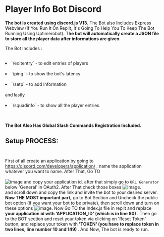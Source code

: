 # Player Info Bot Discord

<b>The bot is created using discord.js V13.</b>  The Bot also Includes Express Webview (If You Run It On Replit, It's Going To Help You To Keep The Bot Running Using Uptimerobot). <b> The bot will automatically create a JSON file to store all the player data after informations are given    </b>

The Bot Includes : <br> <br>
<li>`/editentry` - to edit entries of players </li> <br>
<li>`/ping` - to show the bot's latency</li> <br>
<li> `/setp` - to add information </li> <br>
      and lastly <br><br>
<li> `/squadinfo` - to show all the player entries. </li> <br><br>

<b>The Bot Also Has Global Slash Commands Registration Included. </b> <br>

## Setup PROCESS: <br><br> 

  First of all create an application by going to https://discord.com/developers/application/ , name the application whatever you want to name. After That, Go TO  <br> <br>    ![image](https://github.com/Pronoy2007/PlayerInfoBot/assets/82769834/1d2428b6-b71f-4708-ae83-9b5f303fca7d)   and copy your application id. after that simply go to `URL Generator` below 'General' in OAuth2. After That check those boxes    ![image](https://github.com/Pronoy2007/PlayerInfoBot/assets/82769834/562528b3-523d-4099-84bc-fe59462afac0). <br>   and scroll down and copy the link and invite the bot to your desired server. <br> <b> Now THE MOST important part,</b> go to Bot Section and Uncheck the public bot option (if you want your bot to be private), then scroll down and turn on these options    ![image](https://github.com/Pronoy2007/PlayerInfoBot/assets/82769834/3d31f6f1-596a-4f11-9968-4df9cfcd1f0a).   Now Go TO the Index.js file in replit and replace  <b> your application id with 'APPLICATION_ID' (which is in line 80) </b>. Then go to the BOT section and reset your token via clicking on 'Reset Token' button, and replace your token with  <b> 'TOKEN' (you have to replace token in two lines, line number 10 and 149) </b>. And Now, The bot is ready to run. 

  
